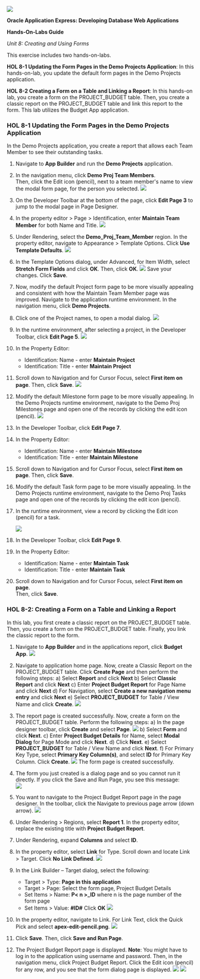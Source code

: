 ![](images/1a.PNG)

**Oracle Application Express: Developing Database Web Applications**

**Hands-On-Labs Guide**

*Unit 8: Creating and Using Forms*

This exercise includes two hands-on-labs.

**HOL 8-1 Updating the Form Pages in the Demo Projects Application**: In this hands-on-lab, you update the default form pages in the Demo Projects application. 

**HOL 8-2 Creating a Form on a Table and Linking a Report**: In this hands-on lab, you create a form on the PROJECT_BUDGET table. Then, you create a classic report on the PROJECT_BUDGET table and link this report to the form. This lab utilizes the Budget App application.

### HOL 8-1 Updating the Form Pages in the Demo Projects Application

In the Demo Projects application, you create a report that allows each Team Member to see their outstanding tasks.

1. Navigate to **App Builder** and run the **Demo Projects** application.

2. In the navigation menu, click **Demo Proj Team Members**.   
Then, click the Edit icon (pencil), next to a team member's name to view the modal form page, for the person you selected. 
    ![](images/1_2.png)

3. On the Developer Toolbar at the bottom of the page, click **Edit Page 3** to jump to the modal page in Page Designer.

4. In the property editor > Page > Identification, enter **Maintain Team Member** for both Name and Title.
    ![](images/1_4.png)

5. Under Rendering, select the **Demo_Proj_Team_Member** region. In the property editor, navigate to Appearance > Template Options. Click **Use Template Defaults**.
    ![](images/1_5.png)

6. In the Template Options dialog, under Advanced, for Item Width, select **Stretch Form Fields** and click **OK**. Then, click **OK**.
    ![](images/1_6.png)
    Save your changes. Click **Save**.

7. Now, modify the default Project form page to be more visually appealing and consistent with how the Maintain Team Member page was improved. Navigate to the application runtime environment. In the navigation menu, click **Demo Projects**.

8. Click one of the Project names, to open a modal dialog. 
    ![](images/1_8.png)

9. In the runtime environment, after selecting a project, in the Developer Toolbar, click **Edit Page 5**.
    ![](images/1_9.png)  

10.	In the Property Editor:
    - Identification: Name - enter **Maintain Project**
    - Identification: Title - enter **Maintain Project**

11.	Scroll down to Navigation and for Cursor Focus, select **First item on page**. Then, click **Save**.
    ![](images/1_11.png)

12.	Modify the default Milestone form page to be more visually appealing. In the Demo Projects runtime environment, navigate to the Demo Proj Milestones page and open one of the records by clicking the edit icon (pencil).
    ![](images/1_12.png)

13.	In the Developer Toolbar, click **Edit Page 7**.

14.	In the Property Editor:
    -	Identification: Name - enter **Maintain Milestone**
    -	Identification: Title - enter **Maintain Milestone**

15.	Scroll down to Navigation and for Cursor Focus, select **First item on page**. Then, click **Save**.

16.	Modify the default Task form page to be more visually appealing. In the Demo Projects runtime environment, navigate to the Demo Proj Tasks page and open one of the records by clicking the edit icon (pencil).

17.	In the runtime environment, view a record by clicking the Edit icon (pencil) for a task.

    ![](images/1_17.png)

18.	In the Developer Toolbar, click **Edit Page 9**.

19.	In the Property Editor:
    -	Identification: Name - enter **Maintain Task**
    -	Identification: Title - enter **Maintain Task**

20.	Scroll down to Navigation and for Cursor Focus, select **First item on page**.  
    Then, click **Save**.

### HOL 8-2: Creating a Form on a Table and Linking a Report

In this lab, you first create a classic report on the PROJECT_BUDGET table. Then, you create a form on the PROJECT_BUDGET table. Finally, you link the classic report to the form.

1. Navigate to **App Builder** and in the applications report, click **Budget App**.
    ![](images/2_1.png)

2. Navigate to application home page. Now, create a Classic Report on the PROJECT_BUDGET table. Click **Create Page** and then perform the following steps:
    a) Select **Report** and click **Next**
    b) Select **Classic Report** and click **Next**
    c) Enter **Project Budget Report** for Page Name and click **Next**
    d) For Navigation, select **Create a  new navigation menu entry** and click **Next**
    e) Select **PROJECT_BUDGET** for Table / View Name and click **Create**.
    ![](images/2_2e.png)

3. The report page is created successfully. Now, create a form on the PROJECT_BUDGET table. Perform the following steps:
    a) In the page designer toolbar, click **Create** and select **Page**.
    ![](images/2_3a.png)
    b) Select **Form** and click **Next**.
    c) Enter **Project Budget Details** for Name, select **Modal Dialog** for Page Mode and click **Next**.
    d) Click **Next**.
    e) Select **PROJECT_BUDGET** for Table / View Name and click **Next**.
    f) For Primary Key Type, select **Primary Key Column(s)**, and select **ID** for Primary Key Column.
    Click **Create**.
    ![](images/2_3f.png)
    The form page is created successfully.

4. The form you just created is a dialog page and so you cannot run it directly. If you click the Save and Run Page, you see this message:  
    ![](images/2_4.png)

5. You want to navigate to the Project Budget Report page in the page designer. In the toolbar, click the Navigate to previous page arrow (down arrow).
    ![](images/2_5.png)

6. Under Rendering > Regions, select **Report 1**. In the property editor, replace the existing title with **Project Budget Report**.

7. Under Rendering, expand **Columns** and select **ID**.

8. In the property editor, select **Link** for Type. Scroll down and locate Link > Target. Click **No Link Defined**.
    ![](images/2_8.png)

9. In the Link Builder – Target dialog, select the following:
    - Target > Type: **Page in this application**
    - Target > Page: Select the form page, Project Budget Details
    - Set Items > Name: **P< n >_ID** where n is the page number of the form page
    - Set Items > Value: **#ID#**
    Click **OK**
    ![](images/2_9.png)

10.	In the property editor, navigate to Link. For Link Text, click the Quick Pick and select **apex-edit-pencil.png**. 
    ![](images/2_10.png)

11.	Click **Save**. Then, click **Save and Run Page**.

12.	The Project Budget Report page is displayed. 
    **Note**: You might have to log in to the application using username and password. Then, in the navigation menu, click Project Budget Report.
    Click the Edit icon (pencil) for any row, and you see that the form dialog page is displayed.
    ![](images/2_12.png)
    ![](images/last.png)










